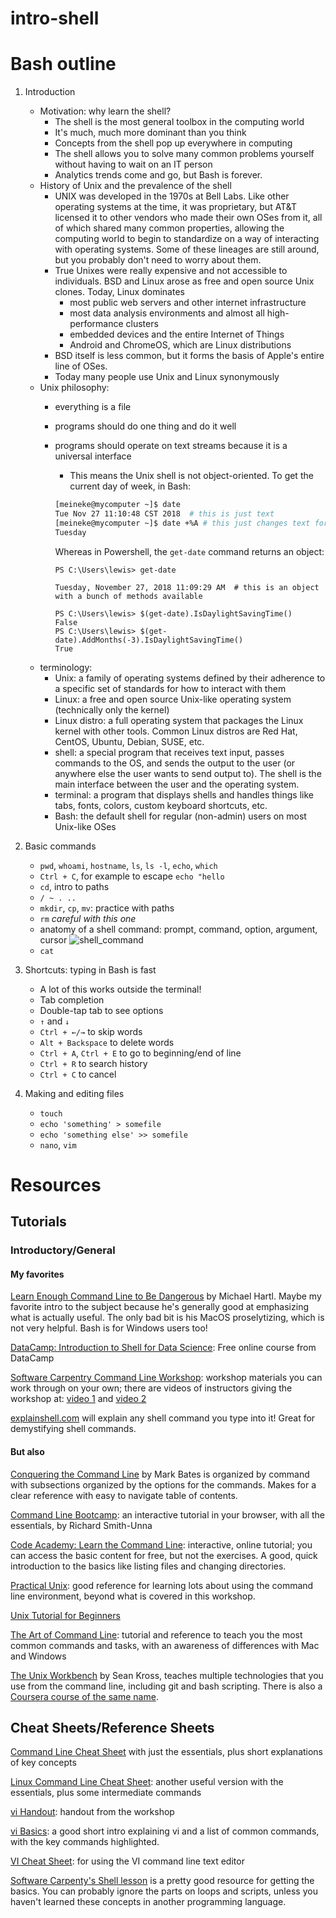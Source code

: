 # intro-shell

# Bash outline

1. Introduction
    * Motivation: why learn the shell?
        * The shell is the most general toolbox in the computing world
        * It's much, much more dominant than you think
        * Concepts from the shell pop up everywhere in computing
        * The shell allows you to solve many common problems yourself without having to wait on an IT person
        * Analytics trends come and go, but Bash is forever.
    * History of Unix and the prevalence of the shell
        * UNIX was developed in the 1970s at Bell Labs. Like other operating systems at the time, 
        it was proprietary, but AT&T licensed it to other vendors who made their 
        own OSes from it, all of which shared many common properties, allowing the computing world 
        to begin to standardize on a way of interacting with operating systems. Some of these 
        lineages are still around, but you probably don't need to worry about them.
        * True Unixes were really expensive and not accessible to individuals. BSD and Linux arose
        as free and open source Unix clones. Today, Linux dominates
            * most public web servers and other internet infrastructure
            * most data analysis environments and almost all high-performance clusters
            * embedded devices and the entire Internet of Things
            * Android and ChromeOS, which are Linux distributions
        * BSD itself is less common, but it forms the basis of Apple's entire line of OSes.
        * Today many people use Unix and Linux synonymously
    * Unix philosophy:
        * everything is a file
        * programs should do one thing and do it well
        * programs should operate on text streams because it is a universal interface
            * This means the Unix shell is not object-oriented. To get the current day of week, in Bash:
            ```bash
            [meineke@mycomputer ~]$ date
            Tue Nov 27 11:10:48 CST 2018  # this is just text
            [meineke@mycomputer ~]$ date +%A # this just changes text formatting
            Tuesday
            ```
            
            Whereas in Powershell, the  `get-date` command returns an object:
            ```
            PS C:\Users\lewis> get-date

            Tuesday, November 27, 2018 11:09:29 AM  # this is an object with a bunch of methods available

            PS C:\Users\lewis> $(get-date).IsDaylightSavingTime()
            False
            PS C:\Users\lewis> $(get-date).AddMonths(-3).IsDaylightSavingTime()
            True
            ```
    * terminology: 
        * Unix: a family of operating systems defined by their adherence to a specific 
        set of standards for how to interact with them
        * Linux: a free and open source Unix-like operating system (technically only the kernel)
        * Linux distro: a full operating system that packages the Linux kernel with other tools. 
        Common Linux distros are Red Hat, CentOS, Ubuntu, Debian, SUSE, etc.
        * shell: a special program that receives text input, passes commands to the OS, and sends 
        the output to the user (or anywhere else the user wants to send output to). The shell is the 
        main interface between the user and the operating system.
        * terminal: a program that displays shells and handles things like tabs, fonts, colors, 
        custom keyboard shortcuts, etc.
        * Bash: the default shell for regular (non-admin) users on most Unix-like OSes

2. Basic commands
    * `pwd`, `whoami`, `hostname`, `ls`, `ls -l`, `echo`, `which`
    * `Ctrl + C`, for example to escape `echo "hello`
    * `cd`, intro to paths
    * `/ ~ . ..`
    * `mkdir`, `cp`, `mv`: practice with paths
    * `rm` *careful with this one*
    * anatomy of a shell command: prompt, command, option, argument, cursor 
    ![shell_command](https://softcover.s3.amazonaws.com/636/learn_enough_command_line/images/figures/anatomy.png "Anatomy of a shell command")
    * `cat`
    
3. Shortcuts: typing in Bash is fast
    * A lot of this works outside the terminal!
    * Tab completion
    * Double-tap tab to see options
    * `↑` and `↓`
    * `Ctrl + ←/→`  to skip words
    * `Alt + Backspace` to delete words
    * `Ctrl + A`, `Ctrl + E` to go to beginning/end of line
    * `Ctrl + R` to search history
    * `Ctrl + C` to cancel
    
4. Making and editing files
    * `touch`
    * `echo 'something' > somefile`
    * `echo 'something else' >> somefile`
    * `nano`, `vim`
    
# Resources

## Tutorials

### Introductory/General

#### My favorites

[Learn Enough Command Line to Be Dangerous](https://www.learnenough.com/command-line-tutorial) by Michael Hartl. Maybe my favorite intro to the subject because he's generally good at emphasizing what is actually useful. The only bad bit is his MacOS proselytizing, which is not very helpful. Bash is for Windows users too!

[DataCamp: Introduction to Shell for Data Science](https://www.datacamp.com/courses/introduction-to-shell-for-data-science): Free online course from DataCamp

[Software Carpentry Command Line Workshop](http://swcarpentry.github.io/shell-novice/): workshop materials you can work through on your own; there are videos of instructors giving the workshop at: [video 1](https://www.youtube.com/watch?v=hAHJ0xGKMBk) and [video 2](https://www.youtube.com/playlist?list=PLkBeePYo-_VCXtMNGDboOL66V-P2-jAoM)

[explainshell.com](https://explainshell.com) will explain any shell command you type into it! Great for demystifying shell commands.

#### But also

[Conquering the Command Line](http://conqueringthecommandline.com/book) by Mark Bates is organized by command with subsections organized by the options for the commands.  Makes for a clear reference with easy to navigate table of contents.

[Command Line Bootcamp](http://rik.smith-unna.com/command_line_bootcamp): an interactive tutorial in your browser, with all the essentials, by Richard Smith-Unna

[Code Academy: Learn the Command Line](https://www.codecademy.com/learn/learn-the-command-line): interactive, online tutorial; you can access the basic content for free, but not the exercises.  A good, quick introduction to the basics like listing files and changing directories.

[Practical Unix](http://openclassroom.stanford.edu/MainFolder/CoursePage.php?course=PracticalUnix): good reference for learning lots about using the command line environment, beyond what is covered in this workshop.

[Unix Tutorial for Beginners](http://www.ee.surrey.ac.uk/Teaching/Unix/)

[The Art of Command Line](https://github.com/jlevy/the-art-of-command-line): tutorial and reference to teach you the most common commands and tasks, with an awareness of differences with Mac and Windows

[The Unix Workbench](http://seankross.com/the-unix-workbench/) by Sean Kross, teaches multiple technologies that you use from the command line, including git and bash scripting.  There is also a [Coursera course of the same name](https://www.coursera.org/learn/unix).

## Cheat Sheets/Reference Sheets

[Command Line Cheat Sheet](https://www.git-tower.com/blog/command-line-cheat-sheet/) with just the essentials, plus short explanations of key concepts

[Linux Command Line Cheat Sheet](https://www.cheatography.com/davechild/cheat-sheets/linux-command-line/): another useful version with the essentials, plus some intermediate commands

[vi Handout](https://nuitrcs.github.io/commandlineworkshop/vibasics.pdf): handout from the workshop

[vi Basics](https://www.cs.colostate.edu/helpdocs/vi.html): a good short intro explaining vi and a list of common commands, with the key commands highlighted.

[VI Cheat Sheet](https://www.gosquared.com/resources/vi-cheat-sheet/): for using the VI command line text editor

[Software Carpenty's Shell lesson](http://swcarpentry.github.io/shell-novice/) is a pretty good resource for getting the basics. You can probably ignore the parts on loops and scripts, unless you haven't learned these concepts in another programming language.


